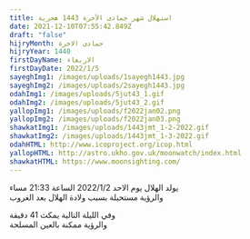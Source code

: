 ```yaml
---
title: استهلال شهر جمادى الآخرة 1443 هجرية
date: 2021-12-10T07:55:42.849Z
draft: "false"
hijryMonth: جمادى الاخرة
hijryYear: 1440
firstDayName: الاربعاء
firstDayDate: 2022/1/5
sayeghImg1: /images/uploads/1sayegh1443.jpg
sayeghImg2: /images/uploads/2sayegh1443.jpg
odahImg1: /images/uploads/5jut43_1.gif
odahImg2: /images/uploads/5jut43_2.gif
yallopImg1: /images/uploads/f2022jan02.png
yallopImg2: /images/uploads/f2022jan03.png
shawkatImg1: /images/uploads/1443jmt_1-2-2022.gif
shawkatImg2: /images/uploads/1443jmt_1-3-2022.gif
odahHTML: http://www.icoproject.org/icop.html
yallopHTML: http://astro.ukho.gov.uk/moonwatch/index.html
shawkatHTML: https://www.moonsighting.com/
---
```

يولد الهلال يوم الاحد 2022/1/2 الساعة 21:33 مساء\
والرؤية مستحيلة بسبب ولادة الهلال بعد الغروب

وفي الليلة التالية يمكث 41 دقيقة\
والرؤية ممكنة بالعين المسلحة